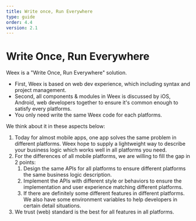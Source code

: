 ```yaml
---
title: Write once, Run Everywhere
type: guide
order: 4.4
version: 2.1
---
```


# Write Once, Run Everywhere

Weex is a "Write Once, Run Everywhere" solution.

* First, Weex is based on web dev experience, which including syntax and project management.
* Second, all components & modules in Weex is discussed by iOS, Android, web developers together to ensure it's common enough to satisfy every platforms.
* You only need write the same Weex code for each platforms.

We think about it in these aspects below:

1. Today for almost mobile apps, one app solves the same problem in different platforms. Weex hope to supply a lightweight way to describe your business logic which works well in all platforms you need.
2. For the differences of all mobile platforms, we are willing to fill the gap in 2 points:
    1. Design the same APIs for all platforms to ensure different platforms the same business logic description.
    2. Implement the APIs with different style or behaviors to ensure the implementation and user experience matching different platforms.
    3. If there are definitely some different features in different platforms. We also have some environment variables to help developers in certain detail situations.
3. We trust (web) standard is the best for all features in all platforms.
